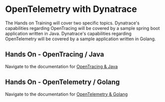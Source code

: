 # OpenTelemetry with Dynatrace
The Hands on Training will cover two specific topics.
Dynatrace's capabilities regarding OpenTracing will be covered by a sample spring boot application written in Java.
Dynatrace's capabilities regarding OpenTelemetry will be covered by a sample application written in Golang.
## Hands On - OpenTracing / Java

Navigate to the documentation for [OpenTracing & Java](./02_OpenTracing)
## Hands On - OpenTelemetry / Golang
Navigate to the documentation for [OpenTelemetry & Golang](./03_OpenTelemetry)
